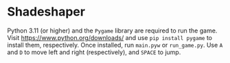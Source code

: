 # Shadeshaper
Python 3.11 (or higher) and the `Pygame` library are required to run the game. Visit https://www.python.org/downloads/ and use `pip install pygame` to install them, respectively. Once installed, run `main.pyw` or `run_game.py`. Use `A` and `D` to move left and right (respectively), and `SPACE` to jump.
